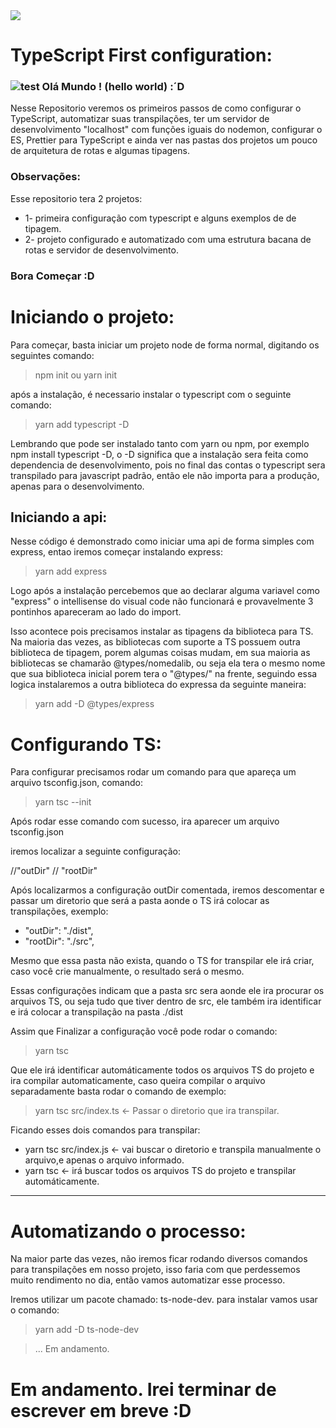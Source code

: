  <img src="https://miro.medium.com/max/3200/1*7QwRdAxb9Q8wejjQJiFJsQ.png">


# TypeScript First configuration:


###  ![test](https://github.com/favicon.ico ) Olá Mundo ! (hello world) :´D
Nesse Repositorio veremos os primeiros passos de como configurar o TypeScript, automatizar suas transpilações, ter um servidor de desenvolvimento "localhost" com funções iguais do nodemon, configurar o ES, Prettier para TypeScript e ainda ver nas pastas dos projetos um pouco de arquitetura de rotas e algumas tipagens.
### Observações:
Esse repositorio tera 2 projetos:
* 1- primeira configuração com typescript e alguns exemplos de de tipagem.
* 2- projeto configurado e automatizado com uma estrutura bacana de rotas e servidor de desenvolvimento.

### Bora Começar :D

# Iniciando o projeto:

Para começar, basta iniciar um projeto node de forma normal, digitando os seguintes comando:

> npm init 
ou
>yarn init

após a instalação, é necessario instalar o typescript com o seguinte comando:

>yarn add typescript -D

Lembrando que pode ser instalado tanto com yarn ou npm, por exemplo npm install typescript -D,
o -D significa que a instalação sera feita como dependencia de desenvolvimento, pois no final das contas
o typescript sera transpilado para javascript padrão, então ele não importa para a produção, apenas para o
desenvolvimento.

## Iniciando a api:
Nesse código é demonstrado como iniciar uma api de forma simples com express, entao iremos começar instalando 
express:

> yarn add express

Logo após a instalação percebemos que ao declarar alguma variavel como "express" o intellisense do visual code 
não funcionará e provavelmente 3 pontinhos apareceram ao lado do import.

Isso acontece pois precisamos instalar as tipagens da biblioteca para TS.
Na maioria das vezes, as bibliotecas com suporte a TS possuem outra biblioteca de tipagem, porem algumas coisas mudam,
em sua maioria as bibliotecas se chamarão @types/nomedalib, ou seja ela tera o mesmo nome que sua biblioteca inicial 
porem tera o "@types/" na frente, seguindo essa logica instalaremos a outra biblioteca do expressa da seguinte maneira:

> yarn add  -D @types/express

# Configurando TS:
Para configurar precisamos rodar um comando para que apareça um arquivo tsconfig.json, comando:

> yarn tsc --init

Após rodar esse comando com sucesso, ira aparecer um arquivo tsconfig.json

iremos localizar a seguinte configuração:

//"outDir" 
// "rootDir"

Após localizarmos a configuração outDir comentada, iremos descomentar e passar um diretorio que será a pasta aonde o TS irá
colocar as transpilações, exemplo:

* "outDir": "./dist",
* "rootDir": "./src",

Mesmo que essa pasta não exista, quando o TS for transpilar ele irá criar, caso você crie manualmente, o resultado será o mesmo.

Essas configurações indicam que a pasta src sera aonde ele ira procurar os arquivos TS, ou seja tudo que tiver dentro de src, ele
também ira identificar e irá colocar a transpilação na pasta ./dist

Assim que Finalizar a configuração você pode rodar o comando:

> yarn tsc

Que ele irá identificar automáticamente todos os arquivos TS do projeto e ira compilar automaticamente, caso queira compilar o 
arquivo separadamente basta rodar o comando de exemplo:

> yarn tsc src/index.ts   <- Passar o diretorio que ira transpilar.

Ficando esses dois comandos para transpilar:

* yarn tsc src/index.js   <- vai buscar o diretorio e transpila manualmente o arquivo,e apenas o arquivo informado.
* yarn tsc     <- irá buscar todos os arquivos TS do projeto e transpilar automáticamente.



--------------------------------------------------------------------------------------------------------------------------------------------------------------------------------
# Automatizando o processo: 

Na maior parte das vezes, não iremos ficar rodando diversos comandos para transpilações em nosso projeto, isso faria com que perdessemos 
muito rendimento no dia, então vamos automatizar esse processo.

Iremos utilizar um pacote chamado: ts-node-dev.
para instalar vamos usar o comando:

> yarn add -D ts-node-dev


> ... Em andamento. 
# Em andamento. Irei terminar de escrever em breve :D



